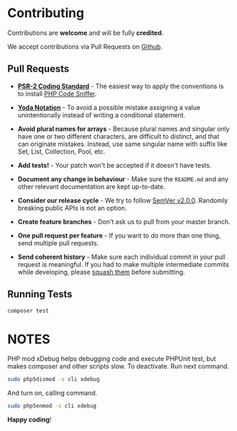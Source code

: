 # Contributing

Contributions are **welcome** and will be fully **credited**.

We accept contributions via Pull Requests on [Github][link-project-home].

## Pull Requests

-   **[PSR-2 Coding Standard][link-psr2]** - The easiest way to apply the
    conventions is to install [PHP Code Sniffer][phpcs].

-   **[Yoda Notation][link-yoda-notation]** - To avoid a possible mistake
    assigning a value unintentionally instead of writing a conditional
    statement.

-   **Avoid plural names for arrays** - Because plural names and singular only
    have one or two different characters, are difficult to distinct, and that
    can originate mistakes. Instead, use same singular name with suffix like
    Set, List, Collection, Pool, etc.

-   **Add tests!** - Your patch won't be accepted if it doesn't have tests.

-   **Document any change in behaviour** - Make sure the `README.md` and any
    other relevant documentation are kept up-to-date.

-   **Consider our release cycle** - We try to follow
    [SemVer v2.0.0][link-semver]. Randomly breaking public APIs is not an
    option.

-   **Create feature branches** - Don't ask us to pull from your master branch.

-   **One pull request per feature** - If you want to do more than one thing,
    send multiple pull requests.

-   **Send coherent history** - Make sure each individual commit in your pull
    request is meaningful. If you had to make multiple intermediate commits
    while developing, please [squash them][link-git-scm-commits] before
    submitting.

## Running Tests

``` bash
composer test
```

# NOTES

PHP mod xDebug helps debugging code and execute PHPUnit test, but makes composer and other scripts slow. To deactivate. Run next command.

``` bash
sudo php5dismod -s cli xdebug
```

And turn on, calling command.

``` bash
sudo php5enmod -s cli xdebug
```

**Happy coding**!

[link-project-home]: https://github.com/martiadrogue/cache
[phpcs]: https://github.com/squizlabs/PHP_CodeSniffer
[link-psr2]: https://github.com/php-fig/fig-standards/blob/master/accepted/PSR-2-coding-style-guide.md
[link-semver]: http://semver.org/
[link-git-scm-commits]: http://www.git-scm.com/book/en/v2/Git-Tools-Rewriting-History#Changing-Multiple-Commit-Messages
[link-yoda-notation]: https://en.wikipedia.org/wiki/Yoda_conditions
